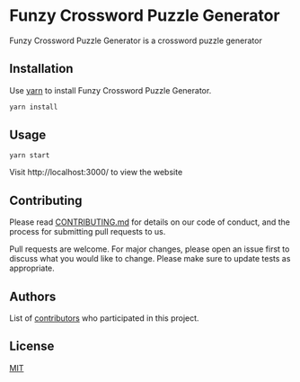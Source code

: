 # Funzy Crossword Puzzle Generator
Funzy Crossword Puzzle Generator is a crossword puzzle generator

## Installation

Use [yarn]([https://pip.pypa.io/en/stable/](https://yarnpkg.com/cli/install)) to install Funzy Crossword Puzzle Generator.

```bash
yarn install
```

## Usage
```
yarn start
```
Visit http://localhost:3000/ to view the website

## Contributing
Please read [CONTRIBUTING.md](CONTRIBUTING.md) for details on our code
of conduct, and the process for submitting pull requests to us.

Pull requests are welcome. For major changes, please open an issue first to discuss what you would like to change.
Please make sure to update tests as appropriate.

## Authors

List of [contributors](https://github.com/mksOrg-open/funzy-crossword-puzzle-generator/contributors)
who participated in this project.


## License
[MIT](https://choosealicense.com/licenses/mit/)
